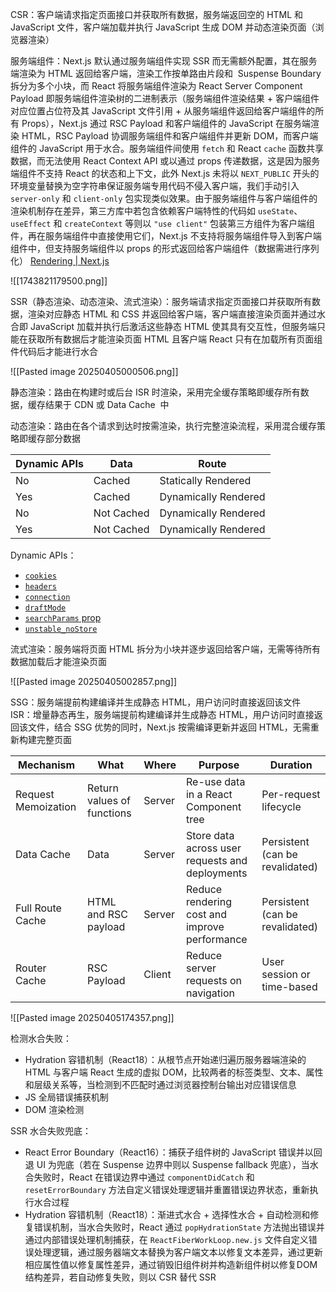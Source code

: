 CSR：客户端请求指定页面接口并获取所有数据，服务端返回空的 HTML 和 JavaScript 文件，客户端加载并执行 JavaScript 生成 DOM 并动态渲染页面（浏览器渲染）

服务端组件：Next.js 默认通过服务端组件实现 SSR 而无需额外配置，其在服务端渲染为 HTML 返回给客户端，渲染工作按单路由片段和  Suspense Boundary 拆分为多个小块，而 React 将服务端组件渲染为 React Server Component Payload 即服务端组件渲染树的二进制表示（服务端组件渲染结果 + 客户端组件对应位置占位符及其 JavaScript 文件引用 + 从服务端组件返回给客户端组件的所有 Props），Next.js 通过 RSC Payload 和客户端组件的 JavaScript 在服务端渲染 HTML，RSC Payload 协调服务端组件和客户端组件并更新 DOM，而客户端组件的 JavaScript 用于水合。服务端组件间使用 `fetch` 和 React `cache` 函数共享数据，而无法使用 React Context API 或以通过 props 传递数据，这是因为服务端组件不支持 React 的状态和上下文，此外 Next.js 未将以 `NEXT_PUBLIC` 开头的环境变量替换为空字符串保证服务端专用代码不侵入客户端，我们手动引入 `server-only` 和 `client-only` 包实现类似效果。由于服务端组件与客户端组件的渲染机制存在差异，第三方库中若包含依赖客户端特性的代码如 `useState`、`useEffect` 和 `createContext` 等则以 `"use client"` 包装第三方组件为客户端组件，再在服务端组件中直接使用它们，Next.js 不支持将服务端组件导入到客户端组件中，但支持服务端组件以 props 的形式返回给客户端组件（数据需进行序列化） [Rendering | Next.js](https://nextjs.org/docs/app/building-your-application/rendering)

![[1743821179500.png]]

SSR（静态渲染、动态渲染、流式渲染）：服务端请求指定页面接口并获取所有数据，渲染对应静态 HTML 和 CSS 并返回给客户端，客户端直接渲染页面并通过水合即 JavaScript 加载并执行后激活这些静态 HTML 使其具有交互性，但服务端只能在获取所有数据后才能渲染页面 HTML 且客户端 React 只有在加载所有页面组件代码后才能进行水合

![[Pasted image 20250405000506.png]]

静态渲染：路由在构建时或后台 ISR 时渲染，采用完全缓存策略即缓存所有数据，缓存结果于 CDN 或 Data Cache  中

动态渲染：路由在各个请求到达时按需渲染，执行完整渲染流程，采用混合缓存策略即缓存部分数据

| Dynamic APIs | Data       | Route                |
| ------------ | ---------- | -------------------- |
| No           | Cached     | Statically Rendered  |
| Yes          | Cached     | Dynamically Rendered |
| No           | Not Cached | Dynamically Rendered |
| Yes          | Not Cached | Dynamically Rendered |

Dynamic APIs：

- [`cookies`](https://nextjs.org/docs/app/api-reference/functions/cookies)
- [`headers`](https://nextjs.org/docs/app/api-reference/functions/headers)
- [`connection`](https://nextjs.org/docs/app/api-reference/functions/connection)
- [`draftMode`](https://nextjs.org/docs/app/api-reference/functions/draft-mode)
- [`searchParams` prop](https://nextjs.org/docs/app/api-reference/file-conventions/page#searchparams-optional)
- [`unstable_noStore`](https://nextjs.org/docs/app/api-reference/functions/unstable_noStore)

流式渲染：服务端将页面 HTML 拆分为小块并逐步返回给客户端，无需等待所有数据加载后才能渲染页面

![[Pasted image 20250405002857.png]]

SSG：服务端提前构建编译并生成静态 HTML，用户访问时直接返回该文件
ISR：增量静态再生，服务端提前构建编译并生成静态 HTML，用户访问时直接返回该文件，结合 SSG 优势的同时，Next.js 按需编译更新并返回 HTML，无需重新构建完整页面

| Mechanism           | What                       | Where  | Purpose                                         | Duration                        |
| ------------------- | -------------------------- | ------ | ----------------------------------------------- | ------------------------------- |
| Request Memoization | Return values of functions | Server | Re-use data in a React Component tree           | Per-request lifecycle           |
| Data Cache          | Data                       | Server | Store data across user requests and deployments | Persistent (can be revalidated) |
| Full Route Cache    | HTML and RSC payload       | Server | Reduce rendering cost and improve performance   | Persistent (can be revalidated) |
| Router Cache        | RSC Payload                | Client | Reduce server requests on navigation            | User session or time-based      |

![[Pasted image 20250405174357.png]]

检测水合失败：

* Hydration 容错机制（React18）：从根节点开始递归遍历服务器端渲染的 HTML 与客户端 React 生成的虚拟 DOM，比较两者的标签类型、文本、属性和层级关系等，当检测到不匹配时通过浏览器控制台输出对应错误信息
* JS 全局错误捕获机制
* DOM 渲染检测

SSR 水合失败兜底：

* React Error Boundary（React16）：捕获子组件树的 JavaScript 错误并以回退 UI 为兜底（若在 Suspense 边界中则以 Suspense fallback 兜底），当水合失败时，React 在错误边界中通过 `componentDidCatch` 和 `resetErrorBoundary` 方法自定义错误处理逻辑并重置错误边界状态，重新执行水合过程
* Hydration 容错机制（React18）：渐进式水合 + 选择性水合 + 自动检测和修复错误机制，当水合失败时，React 通过 `popHydrationState` 方法抛出错误并通过内部错误处理机制捕获，在 `ReactFiberWorkLoop.new.js` 文件自定义错误处理逻辑，通过服务器端文本替换为客户端文本以修复文本差异，通过更新相应属性值以修复属性差异，通过销毁旧组件树并构造新组件树以修复 ​​DOM 结构差异，若自动修复失败，则以 CSR 替代 SSR
